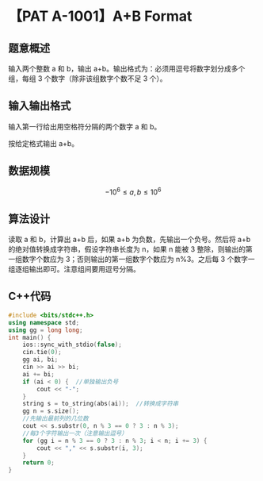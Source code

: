 # 【PAT A-1001】A+B Format

## 题意概述

输入两个整数 a 和 b，输出 a+b。输出格式为：必须用逗号将数字划分成多个组，每组 3 个数字（除非该组数字个数不足 3 个）。

## 输入输出格式

输入第一行给出用空格符分隔的两个数字 a 和 b。

按给定格式输出 a+b。

## 数据规模

$$-{10}^6\le a,b\le {10}^6$$

## 算法设计

读取 a 和 b，计算出 a+b 后，如果 a+b 为负数，先输出一个负号。然后将 a+b 的绝对值转换成字符串，假设字符串长度为 n，如果 n 能被 3 整除，则输出的第一组数字个数应为 3；否则输出的第一组数字个数应为 n%3。之后每 3 个数字一组逐组输出即可。注意组间要用逗号分隔。

## C++代码

```cpp
#include <bits/stdc++.h>
using namespace std;
using gg = long long;
int main() {
    ios::sync_with_stdio(false);
    cin.tie(0);
    gg ai, bi;
    cin >> ai >> bi;
    ai += bi;
    if (ai < 0) {  //单独输出负号
        cout << "-";
    }
    string s = to_string(abs(ai));  //转换成字符串
    gg n = s.size();
    //先输出最前列的几位数
    cout << s.substr(0, n % 3 == 0 ? 3 : n % 3);
    //每3个字符输出一次（注意输出逗号）
    for (gg i = n % 3 == 0 ? 3 : n % 3; i < n; i += 3) {
        cout << "," << s.substr(i, 3);
    }
    return 0;
}
```
